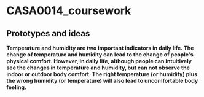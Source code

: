 # CASA0014_coursework
## Prototypes and ideas
**Temperature and humidity are two important indicators in daily life. The change of temperature and humidity can lead to the change of people's physical comfort. However, in daily life, although people can intuitively see the changes in temperature and humidity, but can not observe the indoor or outdoor body comfort. The right temperature (or humidity) plus the wrong humidity (or temperature) will also lead to uncomfortable body feeling.**
